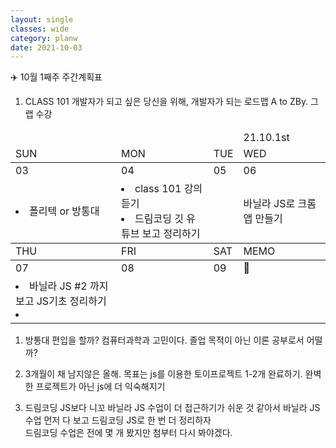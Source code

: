 ```yaml
---
layout: single
classes: wide
category: planw
date: 2021-10-03
---
```

✈️ 10월 1째주 주간계획표

<head>
  <link rel="stylesheet" type="text/css" href="/assets/css/weeklyplan_table.css">
</head>
<body>
<div markdown="1">

1. CLASS 101 개발자가 되고 싶은 당신을 위해, 개발자가 되는 로드맵 A to ZBy. 그랩 수강


</div>
<div>
  <table>
    <thead>
      <td></td>
      <td></td>
      <td></td>
      <td>21.10.1st</td>
    </thead>
    <thead>
    <!--SUN ~ THU-->
      <tr>
        <td>SUN</td>
        <td>MON</td>
        <td>TUE</td>
        <td>WED</td>
      </tr>
    </thead>
    <tbody id="todo-list">
      <tr class= "day">
        <td>03</td>
        <td>04</td>
        <td>05</td>
        <td>06</td>
      </tr>
      <tr class="text">
      <!--본문-->
        <td>
          <li> 폴리텍 or 방통대 </li>
        </td>
        <td>
          <li>class 101 강의 듣기</li>
          <li>드림코딩 깃 유튜브 보고 정리하기 </li>
        </td>
        <td></td>
        <td>바닐라 JS로 크롬 앱 만들기</td>
      </tr>
    </tbody>
<!--THU ~ SAT-->
    <thead>
      <tr>
        <td>THU</td>
        <td>FRI</td>
        <td>SAT</td>
        <td>MEMO</td>
      </tr>
    </thead>
    <tbody id="todo-list">
      <tr class= "day">
        <td>07</td>
        <td>08</td>
        <td>09</td>
        <td>📝</td>
      </tr>
      <tr class="text">
      <!--본문-->
        <td> 
          <li> 바닐라 JS #2 까지 보고 JS기초 정리하기
          </li>
          <li> 
          </li>
        </td>
        <td></td>
        <td></td>
      </tr>
    </tbody>
  </table>
</div>

</body>

1. 방통대 편입을 할까? 컴퓨터과학과 고민이다. 졸업 목적이 아닌 이론 공부로서 어떨까?
2. 3개월이 채 남지않은 올해. 목표는 js를 이용한 토이프로젝트 1-2개 완료하기. 완벽한 프로젝트가 아닌 js에 더 익숙해지기

3. 드림코딩 JS보다 니꼬 바닐라 JS 수업이 더 접근하기가 쉬운 것 같아서
바닐라 JS 수업 먼저 다 보고 드림코딩 JS로 한 번 더 정리하자  
드림코딩 수업은 전에 몇 개 봤지만 첨부터 다시 봐야겠다. 
